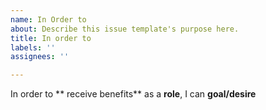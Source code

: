 ```yaml
---
name: In Order to
about: Describe this issue template's purpose here.
title: In order to
labels: ''
assignees: ''

---
```


In order to ** receive benefits** as a **role**, I can **goal/desire**
